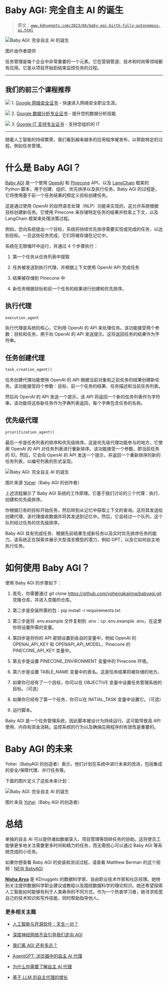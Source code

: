 # Baby AGI: 完全自主 AI 的诞生

> 原文：[`www.kdnuggets.com/2023/04/baby-agi-birth-fully-autonomous-ai.html`](https://www.kdnuggets.com/2023/04/baby-agi-birth-fully-autonomous-ai.html)

![Baby AGI: 完全自主 AI 的诞生](img/d94f24230a58ad9a8e3bf8c74b7e7999.png)

图片由作者提供

任务管理是每个企业中非常重要的一个元素。它在营销管道、技术和时尚等领域都有应用。它是从项目开始到结束监控任务的过程。

* * *

## 我们的前三个课程推荐

![](img/0244c01ba9267c002ef39d4907e0b8fb.png) 1\. [Google 网络安全证书](https://www.kdnuggets.com/google-cybersecurity) - 快速进入网络安全职业生涯。

![](img/e225c49c3c91745821c8c0368bf04711.png) 2\. [Google 数据分析专业证书](https://www.kdnuggets.com/google-data-analytics) - 提升您的数据分析技能

![](img/0244c01ba9267c002ef39d4907e0b8fb.png) 3\. [Google IT 支持专业证书](https://www.kdnuggets.com/google-itsupport) - 支持您组织的 IT

* * *

随着人工智能的持续繁荣，我们看到越来越多的应用程序被发布，以帮助特定的过程，例如任务管理。

# 什么是 Baby AGI？

[Baby AGI](https://github.com/yoheinakajima/babyagi) 是一个使用 [OpenAI](https://openai.com/) 和 [Pinecone](https://www.pinecone.io/) API，以及 [LangChain](https://python.langchain.com/en/latest/index.html) 框架的 Python 脚本，用于创建、组织、优先排序以及执行任务。Baby AGI 的过程是，它将使用基于前一个任务结果的预定义目标创建任务。

这是通过使用 OpenAI 的自然语言处理（NLP）功能来实现的，这允许系统根据目标创建新任务。它使用 Pinecone 来存储特定任务的结果并检索上下文，以及 LangChain 框架来处理决策过程。

例如，您向系统提出一个目标，系统将持续优先排序需要实现或完成的任务，以达到目标。一旦这些任务完成，它们将被存储在记忆中。

系统在无限循环中运行，并通过 4 个步骤执行：

1.  第一个任务从任务列表中提取

1.  任务被发送到执行代理，并根据上下文使用 OpenAI API 完成任务

1.  结果被存储到 Pinecone 中

1.  新任务根据目标和前一个任务的结果进行创建和优先排序。

## 执行代理

```py
execution_agent
```

执行代理是系统的核心，它利用 OpenAI 的 API 来处理任务。该功能接受两个参数：目标和任务，用于向 OpenAI 的 API 发送提示。这将返回任务的结果作为字符串。

## 任务创建代理

```py
task_creation_agent()
```

任务创建代理功能使用 OpenAI 的 API 根据当前对象和之前任务的结果创建新任务。该功能接受四个参数：目标、前一个任务的结果、任务描述和当前任务列表。

然后向 OpenAI 的 API 发送一个提示，该 API 将返回一个新的任务列表作为字符串。该功能将这些新任务作为字典列表返回，每个字典包含任务的名称。

## 优先级代理

```py
prioritization_agent()
```

最后一步是任务列表的排序和优先级排序。这是优先级代理功能参与的地方，它使用 OpenAI 的 API 对任务列表进行重新排序。该功能接受一个参数，即当前任务的 ID。然后，它会向 OpenAI 的 API 发送一个提示，并返回一个重新排序的新的任务列表，以编号列表的形式呈现。

![Baby AGI: 完全自主 AI 的诞生](img/48ed67b35ce8e79f9b79e882cfcedf0d.png)

图片来源 [Yohei](https://twitter.com/yoheinakajima/status/1640934493489070080/photo/1)（Baby AGI 的创作者）

上述流程展示了 Baby AGI 系统的工作原理。它基于我们讨论的三个代理：执行、创建和优先级排序。

你根据已有的目标开始任务，然后转到从记忆中获取上下文的查询。这将其发送给创建代理，该代理接收数据并将其发送到记忆中。然后，它会经过一个队列，这个队列经过任务的优先级排序。

Baby AGI 具有完成任务、根据先前结果生成新任务以及实时优先排序任务的能力。该系统正在探索并展示大型语言模型的潜力，例如 GPT，以及它如何自主地执行任务。

# 如何使用 Baby AGI？

使用 Baby AGI 的步骤如下：

1.  首先，你需要通过 git clone https://github.com/yoheinakajima/babyagi.git 克隆仓库，并进入克隆的仓库。

1.  第二步是安装所需的包：pip install -r requirements.txt

1.  第三步是将 .env.example 文件复制到 .env：cp .env.example .env。在这里你将设置所需的变量。

1.  第四步是将你的 API 密钥设置到各自的变量中，例如 OpenAI 的 OPENAI_API_KEY 和 OPENAPI_API_MODEL，Pinecone 的 PINECONE_API_KEY 变量中。

1.  第五步是设置 PINECONE_ENVIRONMENT 变量中的 Pinecone 环境。

1.  第六步是设置 TABLE_NAME 变量中的表名。这是任务结果将被存储的地方。

1.  如果你已经有了一个目标，你可以在 OBJECTIVE 变量中设置任务管理系统的目标。（可选）

1.  如果你已经有了第一个任务，你可以在 INITIAL_TASK 变量中设置它。（可选）

1.  运行脚本。

Baby AGI 是一个任务管理系统，因此脚本被设计为持续运行。这可能导致高 API 使用、内存和资金消耗。监控系统的行为以及确保应用程序的有效性是重要的。

# Baby AGI 的未来

Yohei（BabyAGI 的创造者）表示，他们计划在系统中进行未来的改进，包括集成的安全/保障代理、并行任务等。

下面的图片定义了这些未来计划：

![Baby AGI: 完全自主 AI 的诞生](img/2122b344feb388ff4e0e093c649f90a5.png)

图片来自 [Yohei](https://twitter.com/yoheinakajima/status/1640934493489070080/photo/1)（Baby AGI 的创造者）

# 总结

单独的自主 AI 可以提供诸如数据录入、项目管理等琐碎任务的协助。这将使员工能够更多地关注需要更多时间和精力的任务，而无需担心可以通过 Baby AGI 等系统完成的小任务。

如果你想查看 Baby AGI 的安装和测试过程，请查看 Matthew Berman 的这个视频：[NEW BabyAGI](https://www.youtube.com/watch?v=pAtguEz7CBs)

**[Nisha Arya](https://www.linkedin.com/in/nisha-arya-ahmed/)** 是 KDnuggets 的数据科学家、自由职业技术作家和社区经理。她特别关注提供数据科学职业建议或教程以及围绕数据科学的理论知识。她还希望探索人工智能如何能够有利于人类寿命的不同方式。作为一个热衷学习者，她寻求拓宽自己的技术知识和写作技能，同时帮助指导他人。

### 更多相关主题

+   [人工智能与开源软件：天生一对？](https://www.kdnuggets.com/ai-and-open-source-software-separated-at-birth)

+   [深度神经网络不会引导我们走向 AGI](https://www.kdnuggets.com/2021/12/deep-neural-networks-not-toward-agi.html)

+   [我们离 AGI 还有多远？](https://www.kdnuggets.com/how-close-are-we-to-agi)

+   [AgentGPT: 浏览器中的自主 AI 代理](https://www.kdnuggets.com/2023/06/agentgpt-autonomous-ai-agents-browser.html)

+   [为什么你需要了解自主 AI 代理](https://www.kdnuggets.com/2023/06/need-know-autonomous-ai-agents.html)

+   [基于 LLM 的自主代理的增长](https://www.kdnuggets.com/the-growth-behind-llmbased-autonomous-agents)
